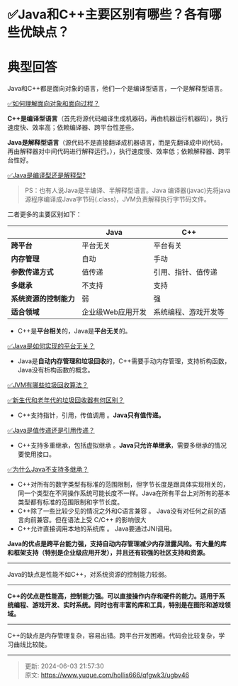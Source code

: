 # ✅Java和C++主要区别有哪些？各有哪些优缺点？

# 典型回答


Java和C++都是面向对象的语言，他们一个是编译型语言，一个是解释型语言。



[✅如何理解面向对象和面向过程？](https://www.yuque.com/hollis666/qfgwk3/sy3eyr)



**C++是编译型语言**（首先将源代码编译生成机器码，再由机器运行机器码），执行速度快、效率高；依赖编译器、跨平台性差些。



**Java是解释型语言**（源代码不是直接翻译成机器语言，而是先翻译成中间代码，再由解释器对中间代码进行解释运行。），执行速度慢、效率低；依赖解释器、跨平台性好。



[✅Java是编译型还是解释型?](https://www.yuque.com/hollis666/qfgwk3/ylde5u)



> PS：也有人说Java是半编译、半解释型语言。Java 编译器(javac)先将java源程序编译成Java字节码(.class)，JVM负责解释执行字节码文件。
>



二者更多的主要区别如下：



| | **Java** | **C++** |
| --- | --- | --- |
| **跨平台** | 平台无关 | 平台有关 |
| **内存管理** | 自动 | 手动 |
| **参数传递方式** | 值传递 | 引用、指针、值传递 |
| **多继承** | 不支持 | 支持 |
| **系统资源的控制能力** | 弱 | 强 |
| **适合领域** | 企业级Web应用开发 | 系统编程、游戏开发等 |




+ C++是**平台相关**的，Java是**平台无关**的。

[✅Java是如何实现的平台无关？](https://www.yuque.com/hollis666/qfgwk3/wgcs7a)

+ Java是**自动内存管理和垃圾回收**的，C++需要手动内存管理，支持析构函数，Java没有析构函数的概念。

[✅JVM有哪些垃圾回收算法？](https://www.yuque.com/hollis666/qfgwk3/sinedm)



[✅新生代和老年代的垃圾回收器有何区别？](https://www.yuque.com/hollis666/qfgwk3/nqra2l)



+ C++支持指针，引用，传值调用 。**Java只有值传递。**

[✅Java是值传递还是引用传递？](https://www.yuque.com/hollis666/qfgwk3/lbdoqe)



+ C++支持多重继承，包括虚拟继承 。**Java只允许单继承**，需要多继承的情况要使用接口。

[✅为什么Java不支持多继承？](https://www.yuque.com/hollis666/qfgwk3/uegateiyswx40n33)



+ C++对所有的数字类型有标准的范围限制，但字节长度是跟具体实现相关的，同一个类型在不同操作系统可能长度不一样。Java在所有平台上对所有的基本类型都有标准的范围限制和字节长度。
+ C++除了一些比较少见的情况之外和C语言兼容 。 Java没有对任何之前的语言向前兼容。但在语法上受 C/C++ 的影响很大
+ C++允许直接调用本地的系统库 。 Java要通过JNI调用。



**Java的优点是跨平台能力强，支持自动内存管理减少内存泄露风险。有大量的库和框架支持（特别是企业级应用开发），并且还有较强的社区支持和资源。**

****

Java的缺点是性能不如C++，对系统资源的控制能力较弱。

****

**C++的优点是性能高，控制能力强。可以直接操作内存和硬件的能力。适用于系统编程、游戏开发、实时系统。同时也有丰富的库和工具，特别是在图形和游戏领域。**

****

C++的缺点是内存管理复杂，容易出错。跨平台开发困难。代码会比较复杂，学习曲线比较陡。

****



> 更新: 2024-06-03 21:57:30  
> 原文: <https://www.yuque.com/hollis666/qfgwk3/ugbv46>